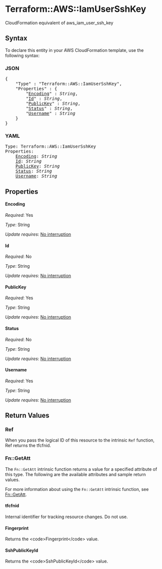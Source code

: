 # Terraform::AWS::IamUserSshKey

CloudFormation equivalent of aws_iam_user_ssh_key

## Syntax

To declare this entity in your AWS CloudFormation template, use the following syntax:

### JSON

<pre>
{
    "Type" : "Terraform::AWS::IamUserSshKey",
    "Properties" : {
        "<a href="#encoding" title="Encoding">Encoding</a>" : <i>String</i>,
        "<a href="#id" title="Id">Id</a>" : <i>String</i>,
        "<a href="#publickey" title="PublicKey">PublicKey</a>" : <i>String</i>,
        "<a href="#status" title="Status">Status</a>" : <i>String</i>,
        "<a href="#username" title="Username">Username</a>" : <i>String</i>
    }
}
</pre>

### YAML

<pre>
Type: Terraform::AWS::IamUserSshKey
Properties:
    <a href="#encoding" title="Encoding">Encoding</a>: <i>String</i>
    <a href="#id" title="Id">Id</a>: <i>String</i>
    <a href="#publickey" title="PublicKey">PublicKey</a>: <i>String</i>
    <a href="#status" title="Status">Status</a>: <i>String</i>
    <a href="#username" title="Username">Username</a>: <i>String</i>
</pre>

## Properties

#### Encoding

_Required_: Yes

_Type_: String

_Update requires_: [No interruption](https://docs.aws.amazon.com/AWSCloudFormation/latest/UserGuide/using-cfn-updating-stacks-update-behaviors.html#update-no-interrupt)

#### Id

_Required_: No

_Type_: String

_Update requires_: [No interruption](https://docs.aws.amazon.com/AWSCloudFormation/latest/UserGuide/using-cfn-updating-stacks-update-behaviors.html#update-no-interrupt)

#### PublicKey

_Required_: Yes

_Type_: String

_Update requires_: [No interruption](https://docs.aws.amazon.com/AWSCloudFormation/latest/UserGuide/using-cfn-updating-stacks-update-behaviors.html#update-no-interrupt)

#### Status

_Required_: No

_Type_: String

_Update requires_: [No interruption](https://docs.aws.amazon.com/AWSCloudFormation/latest/UserGuide/using-cfn-updating-stacks-update-behaviors.html#update-no-interrupt)

#### Username

_Required_: Yes

_Type_: String

_Update requires_: [No interruption](https://docs.aws.amazon.com/AWSCloudFormation/latest/UserGuide/using-cfn-updating-stacks-update-behaviors.html#update-no-interrupt)

## Return Values

### Ref

When you pass the logical ID of this resource to the intrinsic `Ref` function, Ref returns the tfcfnid.

### Fn::GetAtt

The `Fn::GetAtt` intrinsic function returns a value for a specified attribute of this type. The following are the available attributes and sample return values.

For more information about using the `Fn::GetAtt` intrinsic function, see [Fn::GetAtt](https://docs.aws.amazon.com/AWSCloudFormation/latest/UserGuide/intrinsic-function-reference-getatt.html).

#### tfcfnid

Internal identifier for tracking resource changes. Do not use.

#### Fingerprint

Returns the &lt;code&gt;Fingerprint&lt;/code&gt; value.

#### SshPublicKeyId

Returns the &lt;code&gt;SshPublicKeyId&lt;/code&gt; value.

